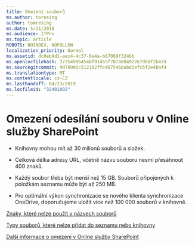```yaml
---
title: Omezení souborů
ms.author: toresing
author: tomresing
ms.date: 5/21/2018
ms.audience: ITPro
ms.topic: article
ROBOTS: NOINDEX, NOFOLLOW
localization_priority: Normal
ms.assetid: dc0eb9d1-aec4-4c37-8e4a-b67089f3246b
ms.openlocfilehash: 3735499b4548f91455f787a60492267d68f2b47d
ms.sourcegitcommit: 9d78905c512192ffc4675468abd2efc5f2e4baf4
ms.translationtype: MT
ms.contentlocale: cs-CZ
ms.lasthandoff: 04/23/2019
ms.locfileid: "32401892"
---
```

# <a name="file-upload-limits-in-sharepoint-online"></a>Omezení odesílání souboru v Online služby SharePoint

- Knihovny mohou mít až 30 milionů souborů a složek.
    
- Celková délka adresy URL, včetně názvu souboru nesmí přesáhnout 400 znaků.
    
- Každý soubor třeba být menší než 15 GB. Souborů připojených k položkám seznamu může být až 250 MB.
    
- Pro optimální výkon synchronizace se nového klienta synchronizace OneDrive, doporučujeme uložit více než 100 000 souborů v knihovně. 
    
[Znaky, které nelze použít v názvech souborů](https://go.microsoft.com/fwlink/?linkid=866430)
  
[Typy souborů, které nelze přidat do seznamu nebo knihovny](https://go.microsoft.com/fwlink/?linkid=273757)
  
[Další informace o omezení v Online služby SharePoint](https://go.microsoft.com/fwlink/?linkid=271273)
  

